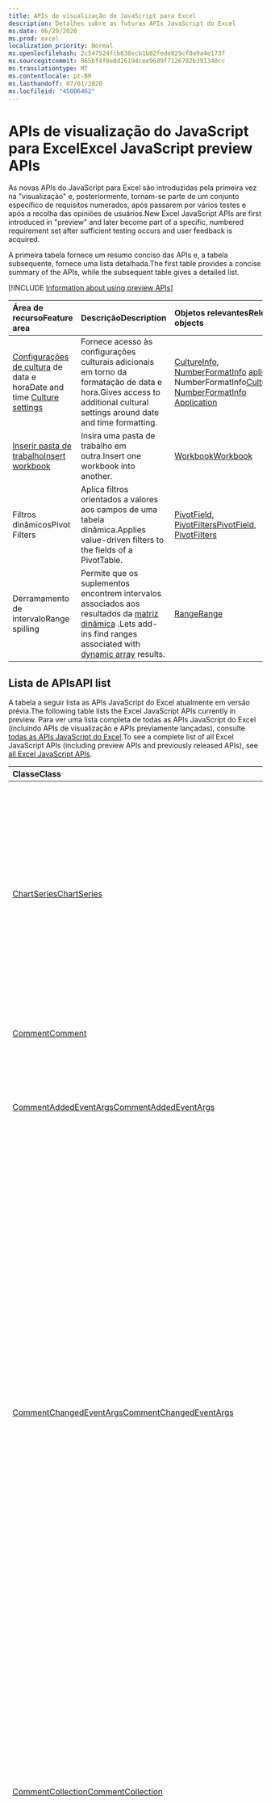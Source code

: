 ```yaml
---
title: APIs de visualização do JavaScript para Excel
description: Detalhes sobre as futuras APIs JavaScript do Excel
ms.date: 06/29/2020
ms.prod: excel
localization_priority: Normal
ms.openlocfilehash: 2c547524fcb630ecb1b02fede829cf0a9a4e173f
ms.sourcegitcommit: 065bf4f8e0d26194cee9689f7126702b391340cc
ms.translationtype: MT
ms.contentlocale: pt-BR
ms.lasthandoff: 07/01/2020
ms.locfileid: "45006462"
---
```

# <a name="excel-javascript-preview-apis"></a><span data-ttu-id="44343-103">APIs de visualização do JavaScript para Excel</span><span class="sxs-lookup"><span data-stu-id="44343-103">Excel JavaScript preview APIs</span></span>

<span data-ttu-id="44343-104">As novas APIs do JavaScript para Excel são introduzidas pela primeira vez na "visualização" e, posteriormente, tornam-se parte de um conjunto específico de requisitos numerados, após passarem por vários testes e após a recolha das opiniões de usuários.</span><span class="sxs-lookup"><span data-stu-id="44343-104">New Excel JavaScript APIs are first introduced in "preview" and later become part of a specific, numbered requirement set after sufficient testing occurs and user feedback is acquired.</span></span>

<span data-ttu-id="44343-105">A primeira tabela fornece um resumo conciso das APIs e, a tabela subsequente, fornece uma lista detalhada.</span><span class="sxs-lookup"><span data-stu-id="44343-105">The first table provides a concise summary of the APIs, while the subsequent table gives a detailed list.</span></span>

[!INCLUDE [Information about using preview APIs](../../includes/using-preview-apis-host.md)]

| <span data-ttu-id="44343-106">Área de recurso</span><span class="sxs-lookup"><span data-stu-id="44343-106">Feature area</span></span> | <span data-ttu-id="44343-107">Descrição</span><span class="sxs-lookup"><span data-stu-id="44343-107">Description</span></span> | <span data-ttu-id="44343-108">Objetos relevantes</span><span class="sxs-lookup"><span data-stu-id="44343-108">Relevant objects</span></span> |
|:--- |:--- |:--- |
| <span data-ttu-id="44343-109">[Configurações de cultura](../../excel/excel-add-ins-workbooks.md#access-application-culture-settings) de data e hora</span><span class="sxs-lookup"><span data-stu-id="44343-109">Date and time [Culture settings](../../excel/excel-add-ins-workbooks.md#access-application-culture-settings)</span></span> | <span data-ttu-id="44343-110">Fornece acesso às configurações culturais adicionais em torno da formatação de data e hora.</span><span class="sxs-lookup"><span data-stu-id="44343-110">Gives access to additional cultural settings around date and time formatting.</span></span> | <span data-ttu-id="44343-111">[CultureInfo](/javascript/api/excel/excel.cultureinfo), [NumberFormatInfo](/javascript/api/excel/excel.numberformatinfo) [aplicativo](/javascript/api/excel/excel.application) NumberFormatInfo</span><span class="sxs-lookup"><span data-stu-id="44343-111">[CultureInfo](/javascript/api/excel/excel.cultureinfo), [NumberFormatInfo](/javascript/api/excel/excel.numberformatinfo) [Application](/javascript/api/excel/excel.application)</span></span> |
| [<span data-ttu-id="44343-112">Inserir pasta de trabalho</span><span class="sxs-lookup"><span data-stu-id="44343-112">Insert workbook</span></span>](../../excel/excel-add-ins-workbooks.md#insert-a-copy-of-an-existing-workbook-into-the-current-one-preview) | <span data-ttu-id="44343-113">Insira uma pasta de trabalho em outra.</span><span class="sxs-lookup"><span data-stu-id="44343-113">Insert one workbook into another.</span></span>  | [<span data-ttu-id="44343-114">Workbook</span><span class="sxs-lookup"><span data-stu-id="44343-114">Workbook</span></span>](/javascript/api/excel/excel.worksheetcollection) |
| <span data-ttu-id="44343-115">Filtros dinâmicos</span><span class="sxs-lookup"><span data-stu-id="44343-115">Pivot Filters</span></span> | <span data-ttu-id="44343-116">Aplica filtros orientados a valores aos campos de uma tabela dinâmica.</span><span class="sxs-lookup"><span data-stu-id="44343-116">Applies value-driven filters to the fields of a PivotTable.</span></span> | <span data-ttu-id="44343-117">[PivotField](/javascript/api/excel/excel.pivotfield#applyfilter-filter-), [PivotFilters](/javascript/api/excel/excel.pivotFilters)</span><span class="sxs-lookup"><span data-stu-id="44343-117">[PivotField](/javascript/api/excel/excel.pivotfield#applyfilter-filter-), [PivotFilters](/javascript/api/excel/excel.pivotFilters)</span></span> |
|<span data-ttu-id="44343-118">Derramamento de intervalo</span><span class="sxs-lookup"><span data-stu-id="44343-118">Range spilling</span></span> | <span data-ttu-id="44343-119">Permite que os suplementos encontrem intervalos associados aos resultados da [matriz dinâmica](https://support.microsoft.com/office/205c6b06-03ba-4151-89a1-87a7eb36e531) .</span><span class="sxs-lookup"><span data-stu-id="44343-119">Lets add-ins find ranges associated with [dynamic array](https://support.microsoft.com/office/205c6b06-03ba-4151-89a1-87a7eb36e531) results.</span></span> | [<span data-ttu-id="44343-120">Range</span><span class="sxs-lookup"><span data-stu-id="44343-120">Range</span></span>](/javascript/api/excel/excel.range) |

## <a name="api-list"></a><span data-ttu-id="44343-121">Lista de APIs</span><span class="sxs-lookup"><span data-stu-id="44343-121">API list</span></span>

<span data-ttu-id="44343-122">A tabela a seguir lista as APIs JavaScript do Excel atualmente em versão prévia.</span><span class="sxs-lookup"><span data-stu-id="44343-122">The following table lists the Excel JavaScript APIs currently in preview.</span></span> <span data-ttu-id="44343-123">Para ver uma lista completa de todas as APIs JavaScript do Excel (incluindo APIs de visualização e APIs previamente lançadas), consulte [todas as APIs JavaScript do Excel](/javascript/api/excel?view=excel-js-preview).</span><span class="sxs-lookup"><span data-stu-id="44343-123">To see a complete list of all Excel JavaScript APIs (including preview APIs and previously released APIs), see [all Excel JavaScript APIs](/javascript/api/excel?view=excel-js-preview).</span></span>

| <span data-ttu-id="44343-124">Classe</span><span class="sxs-lookup"><span data-stu-id="44343-124">Class</span></span> | <span data-ttu-id="44343-125">Campos</span><span class="sxs-lookup"><span data-stu-id="44343-125">Fields</span></span> | <span data-ttu-id="44343-126">Descrição</span><span class="sxs-lookup"><span data-stu-id="44343-126">Description</span></span> |
|:---|:---|:---|
|[<span data-ttu-id="44343-127">ChartSeries</span><span class="sxs-lookup"><span data-stu-id="44343-127">ChartSeries</span></span>](/javascript/api/excel/excel.chartseries)|[<span data-ttu-id="44343-128">getDimensionValues (dimensão: Excel. ChartSeriesDimension)</span><span class="sxs-lookup"><span data-stu-id="44343-128">getDimensionValues(dimension: Excel.ChartSeriesDimension)</span></span>](/javascript/api/excel/excel.chartseries#getdimensionvalues-dimension-)|<span data-ttu-id="44343-129">Obtém os valores de uma única dimensão da série de gráficos.</span><span class="sxs-lookup"><span data-stu-id="44343-129">Gets the values from a single dimension of the chart series.</span></span> <span data-ttu-id="44343-130">Podem ser valores de categoria ou valores de dados, dependendo da dimensão especificada e de como os dados são mapeados para a série de gráficos.</span><span class="sxs-lookup"><span data-stu-id="44343-130">These could be either category values or data values, depending on the dimension specified and how the data is mapped for the chart series.</span></span>|
|[<span data-ttu-id="44343-131">Comment</span><span class="sxs-lookup"><span data-stu-id="44343-131">Comment</span></span>](/javascript/api/excel/excel.comment)|[<span data-ttu-id="44343-132">contentType</span><span class="sxs-lookup"><span data-stu-id="44343-132">contentType</span></span>](/javascript/api/excel/excel.comment#contenttype)|<span data-ttu-id="44343-133">Obtém o tipo de conteúdo do comentário.</span><span class="sxs-lookup"><span data-stu-id="44343-133">Gets the content type of the comment.</span></span>|
|[<span data-ttu-id="44343-134">CommentAddedEventArgs</span><span class="sxs-lookup"><span data-stu-id="44343-134">CommentAddedEventArgs</span></span>](/javascript/api/excel/excel.commentaddedeventargs)|[<span data-ttu-id="44343-135">commentDetails</span><span class="sxs-lookup"><span data-stu-id="44343-135">commentDetails</span></span>](/javascript/api/excel/excel.commentaddedeventargs#commentdetails)|<span data-ttu-id="44343-136">Obtém a `CommentDetail` matriz que contém a ID de comentário e IDs de suas respostas relacionadas.</span><span class="sxs-lookup"><span data-stu-id="44343-136">Gets the `CommentDetail` array that contains the comment ID and IDs of its related replies.</span></span>|
||[<span data-ttu-id="44343-137">source</span><span class="sxs-lookup"><span data-stu-id="44343-137">source</span></span>](/javascript/api/excel/excel.commentaddedeventargs#source)|<span data-ttu-id="44343-138">Especifica a origem do evento.</span><span class="sxs-lookup"><span data-stu-id="44343-138">Specifies the source of the event.</span></span> <span data-ttu-id="44343-139">Confira `Excel.EventSource` para obter detalhes.</span><span class="sxs-lookup"><span data-stu-id="44343-139">See `Excel.EventSource` for details.</span></span>|
||[<span data-ttu-id="44343-140">tipo</span><span class="sxs-lookup"><span data-stu-id="44343-140">type</span></span>](/javascript/api/excel/excel.commentaddedeventargs#type)|<span data-ttu-id="44343-141">Obtém o tipo do evento.</span><span class="sxs-lookup"><span data-stu-id="44343-141">Gets the type of the event.</span></span> <span data-ttu-id="44343-142">Confira `Excel.EventType` para obter detalhes.</span><span class="sxs-lookup"><span data-stu-id="44343-142">See `Excel.EventType` for details.</span></span>|
||[<span data-ttu-id="44343-143">worksheetId</span><span class="sxs-lookup"><span data-stu-id="44343-143">worksheetId</span></span>](/javascript/api/excel/excel.commentaddedeventargs#worksheetid)|<span data-ttu-id="44343-144">Obtém a ID da planilha na qual o evento ocorreu.</span><span class="sxs-lookup"><span data-stu-id="44343-144">Gets the ID of the worksheet in which the event happened.</span></span>|
|[<span data-ttu-id="44343-145">CommentChangedEventArgs</span><span class="sxs-lookup"><span data-stu-id="44343-145">CommentChangedEventArgs</span></span>](/javascript/api/excel/excel.commentchangedeventargs)|[<span data-ttu-id="44343-146">changeType</span><span class="sxs-lookup"><span data-stu-id="44343-146">changeType</span></span>](/javascript/api/excel/excel.commentchangedeventargs#changetype)|<span data-ttu-id="44343-147">Obtém o tipo de alteração que representa como o evento alterado é disparado.</span><span class="sxs-lookup"><span data-stu-id="44343-147">Gets the change type that represents how the changed event is triggered.</span></span>|
||[<span data-ttu-id="44343-148">commentDetails</span><span class="sxs-lookup"><span data-stu-id="44343-148">commentDetails</span></span>](/javascript/api/excel/excel.commentchangedeventargs#commentdetails)|<span data-ttu-id="44343-149">Obtém a `CommentDetail` matriz que contém a ID de comentário e IDs de suas respostas relacionadas.</span><span class="sxs-lookup"><span data-stu-id="44343-149">Gets the `CommentDetail` array which contains the comment ID and IDs of its related replies.</span></span>|
||[<span data-ttu-id="44343-150">source</span><span class="sxs-lookup"><span data-stu-id="44343-150">source</span></span>](/javascript/api/excel/excel.commentchangedeventargs#source)|<span data-ttu-id="44343-151">Especifica a origem do evento.</span><span class="sxs-lookup"><span data-stu-id="44343-151">Specifies the source of the event.</span></span> <span data-ttu-id="44343-152">Confira `Excel.EventSource` para obter detalhes.</span><span class="sxs-lookup"><span data-stu-id="44343-152">See `Excel.EventSource` for details.</span></span>|
||[<span data-ttu-id="44343-153">tipo</span><span class="sxs-lookup"><span data-stu-id="44343-153">type</span></span>](/javascript/api/excel/excel.commentchangedeventargs#type)|<span data-ttu-id="44343-154">Obtém o tipo do evento.</span><span class="sxs-lookup"><span data-stu-id="44343-154">Gets the type of the event.</span></span> <span data-ttu-id="44343-155">Confira `Excel.EventType` para obter detalhes.</span><span class="sxs-lookup"><span data-stu-id="44343-155">See `Excel.EventType` for details.</span></span>|
||[<span data-ttu-id="44343-156">worksheetId</span><span class="sxs-lookup"><span data-stu-id="44343-156">worksheetId</span></span>](/javascript/api/excel/excel.commentchangedeventargs#worksheetid)|<span data-ttu-id="44343-157">Obtém a ID da planilha na qual o evento ocorreu.</span><span class="sxs-lookup"><span data-stu-id="44343-157">Gets the ID of the worksheet in which the event happened.</span></span>|
|[<span data-ttu-id="44343-158">CommentCollection</span><span class="sxs-lookup"><span data-stu-id="44343-158">CommentCollection</span></span>](/javascript/api/excel/excel.commentcollection)|[<span data-ttu-id="44343-159">onAdded</span><span class="sxs-lookup"><span data-stu-id="44343-159">onAdded</span></span>](/javascript/api/excel/excel.commentcollection#onadded)|<span data-ttu-id="44343-160">Ocorre quando os comentários são adicionados.</span><span class="sxs-lookup"><span data-stu-id="44343-160">Occurs when the comments are added.</span></span>|
||[<span data-ttu-id="44343-161">onChanged</span><span class="sxs-lookup"><span data-stu-id="44343-161">onChanged</span></span>](/javascript/api/excel/excel.commentcollection#onchanged)|<span data-ttu-id="44343-162">Ocorre quando comentários ou respostas em uma coleção de comentários são alterados, incluindo quando respostas são excluídas.</span><span class="sxs-lookup"><span data-stu-id="44343-162">Occurs when comments or replies in a comment collection are changed, including when replies are deleted.</span></span>|
||[<span data-ttu-id="44343-163">onDeleted</span><span class="sxs-lookup"><span data-stu-id="44343-163">onDeleted</span></span>](/javascript/api/excel/excel.commentcollection#ondeleted)|<span data-ttu-id="44343-164">Ocorre quando os comentários são excluídos na coleção comment.</span><span class="sxs-lookup"><span data-stu-id="44343-164">Occurs when comments are deleted in the comment collection.</span></span>|
|[<span data-ttu-id="44343-165">CommentDeletedEventArgs</span><span class="sxs-lookup"><span data-stu-id="44343-165">CommentDeletedEventArgs</span></span>](/javascript/api/excel/excel.commentdeletedeventargs)|[<span data-ttu-id="44343-166">commentDetails</span><span class="sxs-lookup"><span data-stu-id="44343-166">commentDetails</span></span>](/javascript/api/excel/excel.commentdeletedeventargs#commentdetails)|<span data-ttu-id="44343-167">Obtém a `CommentDetail` matriz que contém a ID de comentário e IDs de suas respostas relacionadas.</span><span class="sxs-lookup"><span data-stu-id="44343-167">Gets the `CommentDetail` array that contains the comment ID and IDs of its related replies.</span></span>|
||[<span data-ttu-id="44343-168">source</span><span class="sxs-lookup"><span data-stu-id="44343-168">source</span></span>](/javascript/api/excel/excel.commentdeletedeventargs#source)|<span data-ttu-id="44343-169">Especifica a origem do evento.</span><span class="sxs-lookup"><span data-stu-id="44343-169">Specifies the source of the event.</span></span> <span data-ttu-id="44343-170">Confira `Excel.EventSource` para obter detalhes.</span><span class="sxs-lookup"><span data-stu-id="44343-170">See `Excel.EventSource` for details.</span></span>|
||[<span data-ttu-id="44343-171">tipo</span><span class="sxs-lookup"><span data-stu-id="44343-171">type</span></span>](/javascript/api/excel/excel.commentdeletedeventargs#type)|<span data-ttu-id="44343-172">Obtém o tipo do evento.</span><span class="sxs-lookup"><span data-stu-id="44343-172">Gets the type of the event.</span></span> <span data-ttu-id="44343-173">Confira `Excel.EventType` para obter detalhes.</span><span class="sxs-lookup"><span data-stu-id="44343-173">See `Excel.EventType` for details.</span></span>|
||[<span data-ttu-id="44343-174">worksheetId</span><span class="sxs-lookup"><span data-stu-id="44343-174">worksheetId</span></span>](/javascript/api/excel/excel.commentdeletedeventargs#worksheetid)|<span data-ttu-id="44343-175">Obtém a ID da planilha na qual o evento ocorreu.</span><span class="sxs-lookup"><span data-stu-id="44343-175">Gets the ID of the worksheet in which the event happened.</span></span>|
|[<span data-ttu-id="44343-176">CommentDetail</span><span class="sxs-lookup"><span data-stu-id="44343-176">CommentDetail</span></span>](/javascript/api/excel/excel.commentdetail)|[<span data-ttu-id="44343-177">commentId</span><span class="sxs-lookup"><span data-stu-id="44343-177">commentId</span></span>](/javascript/api/excel/excel.commentdetail#commentid)|<span data-ttu-id="44343-178">Representa a ID do comentário.</span><span class="sxs-lookup"><span data-stu-id="44343-178">Represents the ID of comment.</span></span>|
||[<span data-ttu-id="44343-179">replyIds</span><span class="sxs-lookup"><span data-stu-id="44343-179">replyIds</span></span>](/javascript/api/excel/excel.commentdetail#replyids)|<span data-ttu-id="44343-180">Representa as IDs das respostas relacionadas que pertencem ao comentário.</span><span class="sxs-lookup"><span data-stu-id="44343-180">Represents the IDs of the related replies belong to comment.</span></span>|
|[<span data-ttu-id="44343-181">CommentReply</span><span class="sxs-lookup"><span data-stu-id="44343-181">CommentReply</span></span>](/javascript/api/excel/excel.commentreply)|[<span data-ttu-id="44343-182">contentType</span><span class="sxs-lookup"><span data-stu-id="44343-182">contentType</span></span>](/javascript/api/excel/excel.commentreply#contenttype)|<span data-ttu-id="44343-183">O tipo de conteúdo da resposta.</span><span class="sxs-lookup"><span data-stu-id="44343-183">The content type of the reply.</span></span>|
|[<span data-ttu-id="44343-184">CultureInfo</span><span class="sxs-lookup"><span data-stu-id="44343-184">CultureInfo</span></span>](/javascript/api/excel/excel.cultureinfo)|[<span data-ttu-id="44343-185">datetimeFormat</span><span class="sxs-lookup"><span data-stu-id="44343-185">datetimeFormat</span></span>](/javascript/api/excel/excel.cultureinfo#datetimeformat)|<span data-ttu-id="44343-186">Define o formato culturalmente apropriado para exibir data e hora.</span><span class="sxs-lookup"><span data-stu-id="44343-186">Defines the culturally appropriate format of displaying date and time.</span></span> <span data-ttu-id="44343-187">Isso é baseado nas configurações atuais de cultura do sistema.</span><span class="sxs-lookup"><span data-stu-id="44343-187">This is based on current system culture settings.</span></span>|
|[<span data-ttu-id="44343-188">DatetimeFormatInfo</span><span class="sxs-lookup"><span data-stu-id="44343-188">DatetimeFormatInfo</span></span>](/javascript/api/excel/excel.datetimeformatinfo)|[<span data-ttu-id="44343-189">dateSeparator</span><span class="sxs-lookup"><span data-stu-id="44343-189">dateSeparator</span></span>](/javascript/api/excel/excel.datetimeformatinfo#dateseparator)|<span data-ttu-id="44343-190">Obtém a cadeia de caracteres usada como o separador de data.</span><span class="sxs-lookup"><span data-stu-id="44343-190">Gets the string used as the date separator.</span></span> <span data-ttu-id="44343-191">Isso é baseado nas configurações atuais do sistema.</span><span class="sxs-lookup"><span data-stu-id="44343-191">This is based on current system settings.</span></span>|
||[<span data-ttu-id="44343-192">longDatePattern</span><span class="sxs-lookup"><span data-stu-id="44343-192">longDatePattern</span></span>](/javascript/api/excel/excel.datetimeformatinfo#longdatepattern)|<span data-ttu-id="44343-193">Obtém a cadeia de caracteres de formato para um valor de data longa.</span><span class="sxs-lookup"><span data-stu-id="44343-193">Gets the format string for a long date value.</span></span> <span data-ttu-id="44343-194">Isso é baseado nas configurações atuais do sistema.</span><span class="sxs-lookup"><span data-stu-id="44343-194">This is based on current system settings.</span></span>|
||[<span data-ttu-id="44343-195">longTimePattern</span><span class="sxs-lookup"><span data-stu-id="44343-195">longTimePattern</span></span>](/javascript/api/excel/excel.datetimeformatinfo#longtimepattern)|<span data-ttu-id="44343-196">Obtém a cadeia de caracteres de formato para um valor de tempo longo.</span><span class="sxs-lookup"><span data-stu-id="44343-196">Gets the format string for a long time value.</span></span> <span data-ttu-id="44343-197">Isso é baseado nas configurações atuais do sistema.</span><span class="sxs-lookup"><span data-stu-id="44343-197">This is based on current system settings.</span></span>|
||[<span data-ttu-id="44343-198">shortDatePattern</span><span class="sxs-lookup"><span data-stu-id="44343-198">shortDatePattern</span></span>](/javascript/api/excel/excel.datetimeformatinfo#shortdatepattern)|<span data-ttu-id="44343-199">Obtém a cadeia de caracteres de formato para um valor de data abreviada.</span><span class="sxs-lookup"><span data-stu-id="44343-199">Gets the format string for a short date value.</span></span> <span data-ttu-id="44343-200">Isso é baseado nas configurações atuais do sistema.</span><span class="sxs-lookup"><span data-stu-id="44343-200">This is based on current system settings.</span></span>|
||[<span data-ttu-id="44343-201">timeSeparator</span><span class="sxs-lookup"><span data-stu-id="44343-201">timeSeparator</span></span>](/javascript/api/excel/excel.datetimeformatinfo#timeseparator)|<span data-ttu-id="44343-202">Obtém a cadeia de caracteres usada como o separador de tempo.</span><span class="sxs-lookup"><span data-stu-id="44343-202">Gets the string used as the time separator.</span></span> <span data-ttu-id="44343-203">Isso é baseado nas configurações atuais do sistema.</span><span class="sxs-lookup"><span data-stu-id="44343-203">This is based on current system settings.</span></span>|
|[<span data-ttu-id="44343-204">NamedSheetView</span><span class="sxs-lookup"><span data-stu-id="44343-204">NamedSheetView</span></span>](/javascript/api/excel/excel.namedsheetview)|[<span data-ttu-id="44343-205">activate()</span><span class="sxs-lookup"><span data-stu-id="44343-205">activate()</span></span>](/javascript/api/excel/excel.namedsheetview#activate--)|<span data-ttu-id="44343-206">Ativa este modo de exibição de planilha.</span><span class="sxs-lookup"><span data-stu-id="44343-206">Activates this sheet view.</span></span> <span data-ttu-id="44343-207">Isso equivale a usar "mudar para" na interface do usuário do Excel.</span><span class="sxs-lookup"><span data-stu-id="44343-207">This is equivalent to using "Switch To" in the Excel UI.</span></span>|
||[<span data-ttu-id="44343-208">delete()</span><span class="sxs-lookup"><span data-stu-id="44343-208">delete()</span></span>](/javascript/api/excel/excel.namedsheetview#delete--)|<span data-ttu-id="44343-209">Remove o modo de exibição de planilha da planilha.</span><span class="sxs-lookup"><span data-stu-id="44343-209">Removes the sheet view from the worksheet.</span></span>|
||[<span data-ttu-id="44343-210">Duplicate (Name?: String)</span><span class="sxs-lookup"><span data-stu-id="44343-210">duplicate(name?: string)</span></span>](/javascript/api/excel/excel.namedsheetview#duplicate-name-)|<span data-ttu-id="44343-211">Cria uma cópia deste modo de exibição de planilha.</span><span class="sxs-lookup"><span data-stu-id="44343-211">Creates a copy of this sheet view.</span></span>|
||[<span data-ttu-id="44343-212">name</span><span class="sxs-lookup"><span data-stu-id="44343-212">name</span></span>](/javascript/api/excel/excel.namedsheetview#name)|<span data-ttu-id="44343-213">Obtém ou define o nome do modo de exibição de planilha.</span><span class="sxs-lookup"><span data-stu-id="44343-213">Gets or sets the name of the sheet view.</span></span>|
|[<span data-ttu-id="44343-214">NamedSheetViewCollection</span><span class="sxs-lookup"><span data-stu-id="44343-214">NamedSheetViewCollection</span></span>](/javascript/api/excel/excel.namedsheetviewcollection)|[<span data-ttu-id="44343-215">add(name: string)</span><span class="sxs-lookup"><span data-stu-id="44343-215">add(name: string)</span></span>](/javascript/api/excel/excel.namedsheetviewcollection#add-name-)|<span data-ttu-id="44343-216">Cria um novo modo de exibição de planilha com o nome fornecido.</span><span class="sxs-lookup"><span data-stu-id="44343-216">Creates a new sheet view with the given name.</span></span>|
||[<span data-ttu-id="44343-217">enterTemporary()</span><span class="sxs-lookup"><span data-stu-id="44343-217">enterTemporary()</span></span>](/javascript/api/excel/excel.namedsheetviewcollection#entertemporary--)|<span data-ttu-id="44343-218">Cria e ativa um novo modo de exibição de planilha temporária.</span><span class="sxs-lookup"><span data-stu-id="44343-218">Creates and activates a new temporary sheet view.</span></span>|
||[<span data-ttu-id="44343-219">Exit ()</span><span class="sxs-lookup"><span data-stu-id="44343-219">exit()</span></span>](/javascript/api/excel/excel.namedsheetviewcollection#exit--)|<span data-ttu-id="44343-220">Sai do modo de exibição de planilha ativo no momento.</span><span class="sxs-lookup"><span data-stu-id="44343-220">Exits the currently active sheet view.</span></span>|
||[<span data-ttu-id="44343-221">getactive ()</span><span class="sxs-lookup"><span data-stu-id="44343-221">getActive()</span></span>](/javascript/api/excel/excel.namedsheetviewcollection#getactive--)|<span data-ttu-id="44343-222">Obtém o modo de exibição de planilha atualmente ativo da planilha.</span><span class="sxs-lookup"><span data-stu-id="44343-222">Gets the worksheet's currently active sheet view.</span></span>|
||[<span data-ttu-id="44343-223">getCount()</span><span class="sxs-lookup"><span data-stu-id="44343-223">getCount()</span></span>](/javascript/api/excel/excel.namedsheetviewcollection#getcount--)|<span data-ttu-id="44343-224">Obtém o número de modos de exibição de planilha nesta planilha.</span><span class="sxs-lookup"><span data-stu-id="44343-224">Gets the number of sheet views in this worksheet.</span></span>|
||[<span data-ttu-id="44343-225">getItem(key: string)</span><span class="sxs-lookup"><span data-stu-id="44343-225">getItem(key: string)</span></span>](/javascript/api/excel/excel.namedsheetviewcollection#getitem-key-)|<span data-ttu-id="44343-226">Obtém um modo de exibição de planilha usando seu nome.</span><span class="sxs-lookup"><span data-stu-id="44343-226">Gets a sheet view using its name.</span></span>|
||[<span data-ttu-id="44343-227">getItemAt(index: number)</span><span class="sxs-lookup"><span data-stu-id="44343-227">getItemAt(index: number)</span></span>](/javascript/api/excel/excel.namedsheetviewcollection#getitemat-index-)|<span data-ttu-id="44343-228">Obtém um modo de exibição de planilha por seu índice na coleção.</span><span class="sxs-lookup"><span data-stu-id="44343-228">Gets a sheet view by its index in the collection.</span></span>|
||[<span data-ttu-id="44343-229">items</span><span class="sxs-lookup"><span data-stu-id="44343-229">items</span></span>](/javascript/api/excel/excel.namedsheetviewcollection#items)|<span data-ttu-id="44343-230">Obtém os itens filhos carregados nesta coleção.</span><span class="sxs-lookup"><span data-stu-id="44343-230">Gets the loaded child items in this collection.</span></span>|
|[<span data-ttu-id="44343-231">PivotDateFilter</span><span class="sxs-lookup"><span data-stu-id="44343-231">PivotDateFilter</span></span>](/javascript/api/excel/excel.pivotdatefilter)|[<span data-ttu-id="44343-232">comparador</span><span class="sxs-lookup"><span data-stu-id="44343-232">comparator</span></span>](/javascript/api/excel/excel.pivotdatefilter#comparator)|<span data-ttu-id="44343-233">O comparador é o valor estático ao qual outros valores são comparados.</span><span class="sxs-lookup"><span data-stu-id="44343-233">The comparator is the static value to which other values are compared.</span></span> <span data-ttu-id="44343-234">O tipo de comparação é definido pela condição.</span><span class="sxs-lookup"><span data-stu-id="44343-234">The type of comparison is defined by the condition.</span></span>|
||[<span data-ttu-id="44343-235">condição</span><span class="sxs-lookup"><span data-stu-id="44343-235">condition</span></span>](/javascript/api/excel/excel.pivotdatefilter#condition)|<span data-ttu-id="44343-236">Especifica a condição para o filtro, que define os critérios de filtragem necessários.</span><span class="sxs-lookup"><span data-stu-id="44343-236">Specifies the condition for the filter, which defines the necessary filtering criteria.</span></span>|
||[<span data-ttu-id="44343-237">Exclude</span><span class="sxs-lookup"><span data-stu-id="44343-237">exclusive</span></span>](/javascript/api/excel/excel.pivotdatefilter#exclusive)|<span data-ttu-id="44343-238">Se true, Filter *excluirá* itens que atendem aos critérios.</span><span class="sxs-lookup"><span data-stu-id="44343-238">If true, filter *excludes* items that meet criteria.</span></span> <span data-ttu-id="44343-239">O padrão é false (filtrar para incluir itens que atendam aos critérios).</span><span class="sxs-lookup"><span data-stu-id="44343-239">The default is false (filter to include items that meet criteria).</span></span>|
||[<span data-ttu-id="44343-240">lowerBound</span><span class="sxs-lookup"><span data-stu-id="44343-240">lowerBound</span></span>](/javascript/api/excel/excel.pivotdatefilter#lowerbound)|<span data-ttu-id="44343-241">O limite inferior do intervalo para a condição de `Between` filtro.</span><span class="sxs-lookup"><span data-stu-id="44343-241">The lower-bound of the range for the `Between` filter condition.</span></span>|
||[<span data-ttu-id="44343-242">upperBound</span><span class="sxs-lookup"><span data-stu-id="44343-242">upperBound</span></span>](/javascript/api/excel/excel.pivotdatefilter#upperbound)|<span data-ttu-id="44343-243">O limite superior do intervalo para a condição de `Between` filtro.</span><span class="sxs-lookup"><span data-stu-id="44343-243">The upper-bound of the range for the `Between` filter condition.</span></span>|
||[<span data-ttu-id="44343-244">wholeDays</span><span class="sxs-lookup"><span data-stu-id="44343-244">wholeDays</span></span>](/javascript/api/excel/excel.pivotdatefilter#wholedays)|<span data-ttu-id="44343-245">Para `Equals` `Before` as condições de filtro,, e, `After` `Between` indica se as comparações devem ser feitas como dias inteiros.</span><span class="sxs-lookup"><span data-stu-id="44343-245">For `Equals`, `Before`, `After`, and `Between` filter conditions, indicates if comparisons should be made as whole days.</span></span>|
|[<span data-ttu-id="44343-246">PivotField</span><span class="sxs-lookup"><span data-stu-id="44343-246">PivotField</span></span>](/javascript/api/excel/excel.pivotfield)|[<span data-ttu-id="44343-247">applyFilter (filtro: Excel. PivotFilters)</span><span class="sxs-lookup"><span data-stu-id="44343-247">applyFilter(filter: Excel.PivotFilters)</span></span>](/javascript/api/excel/excel.pivotfield#applyfilter-filter-)|<span data-ttu-id="44343-248">Define um ou mais PivotFilters atuais do campo e os aplica ao campo.</span><span class="sxs-lookup"><span data-stu-id="44343-248">Sets one or more of the field's current PivotFilters and applies them to the field.</span></span>|
||[<span data-ttu-id="44343-249">clearAllFilters ()</span><span class="sxs-lookup"><span data-stu-id="44343-249">clearAllFilters()</span></span>](/javascript/api/excel/excel.pivotfield#clearallfilters--)|<span data-ttu-id="44343-250">Limpa todos os critérios de todos os filtros de campo.</span><span class="sxs-lookup"><span data-stu-id="44343-250">Clears all criteria from all of the field's filters.</span></span> <span data-ttu-id="44343-251">Isso removerá qualquer filtragem ativa no campo.</span><span class="sxs-lookup"><span data-stu-id="44343-251">This removes any active filtering on the field.</span></span>|
||[<span data-ttu-id="44343-252">clearFilter (FilterType: Excel. PivotFilterType)</span><span class="sxs-lookup"><span data-stu-id="44343-252">clearFilter(filterType: Excel.PivotFilterType)</span></span>](/javascript/api/excel/excel.pivotfield#clearfilter-filtertype-)|<span data-ttu-id="44343-253">Limpa todos os critérios existentes do filtro do campo de determinado tipo (se houver algum aplicado no momento).</span><span class="sxs-lookup"><span data-stu-id="44343-253">Clears all existing criteria from the field's filter of the given type (if one is currently applied).</span></span>|
||[<span data-ttu-id="44343-254">GetFilters ()</span><span class="sxs-lookup"><span data-stu-id="44343-254">getFilters()</span></span>](/javascript/api/excel/excel.pivotfield#getfilters--)|<span data-ttu-id="44343-255">Obtém todos os filtros aplicados no campo no momento.</span><span class="sxs-lookup"><span data-stu-id="44343-255">Gets all filters currently applied on the field.</span></span>|
||[<span data-ttu-id="44343-256">IsFiltered (FilterType?: Excel. PivotFilterType)</span><span class="sxs-lookup"><span data-stu-id="44343-256">isFiltered(filterType?: Excel.PivotFilterType)</span></span>](/javascript/api/excel/excel.pivotfield#isfiltered-filtertype-)|<span data-ttu-id="44343-257">Verifica se há filtros aplicados no campo.</span><span class="sxs-lookup"><span data-stu-id="44343-257">Checks if there are any applied filters on the field.</span></span>|
|[<span data-ttu-id="44343-258">PivotFilters</span><span class="sxs-lookup"><span data-stu-id="44343-258">PivotFilters</span></span>](/javascript/api/excel/excel.pivotfilters)|[<span data-ttu-id="44343-259">dateFilter</span><span class="sxs-lookup"><span data-stu-id="44343-259">dateFilter</span></span>](/javascript/api/excel/excel.pivotfilters#datefilter)|<span data-ttu-id="44343-260">O filtro de data atualmente aplicado ao PivotField.</span><span class="sxs-lookup"><span data-stu-id="44343-260">The PivotField's currently applied date filter.</span></span> <span data-ttu-id="44343-261">Nulo se nenhum for aplicado.</span><span class="sxs-lookup"><span data-stu-id="44343-261">Null if none is applied.</span></span>|
||[<span data-ttu-id="44343-262">labelFilter</span><span class="sxs-lookup"><span data-stu-id="44343-262">labelFilter</span></span>](/javascript/api/excel/excel.pivotfilters#labelfilter)|<span data-ttu-id="44343-263">O filtro de rótulo do PivotField atualmente aplicado.</span><span class="sxs-lookup"><span data-stu-id="44343-263">The PivotField's currently applied label filter.</span></span> <span data-ttu-id="44343-264">Nulo se nenhum for aplicado.</span><span class="sxs-lookup"><span data-stu-id="44343-264">Null if none is applied.</span></span>|
||[<span data-ttu-id="44343-265">manualFilter</span><span class="sxs-lookup"><span data-stu-id="44343-265">manualFilter</span></span>](/javascript/api/excel/excel.pivotfilters#manualfilter)|<span data-ttu-id="44343-266">O filtro manual aplicado no momento do PivotField.</span><span class="sxs-lookup"><span data-stu-id="44343-266">The PivotField's currently applied manual filter.</span></span> <span data-ttu-id="44343-267">Nulo se nenhum for aplicado.</span><span class="sxs-lookup"><span data-stu-id="44343-267">Null if none is applied.</span></span>|
||[<span data-ttu-id="44343-268">valueFilter</span><span class="sxs-lookup"><span data-stu-id="44343-268">valueFilter</span></span>](/javascript/api/excel/excel.pivotfilters#valuefilter)|<span data-ttu-id="44343-269">O filtro de valor atualmente aplicado ao PivotField.</span><span class="sxs-lookup"><span data-stu-id="44343-269">The PivotField's currently applied value filter.</span></span> <span data-ttu-id="44343-270">Nulo se nenhum for aplicado.</span><span class="sxs-lookup"><span data-stu-id="44343-270">Null if none is applied.</span></span>|
|[<span data-ttu-id="44343-271">PivotLabelFilter</span><span class="sxs-lookup"><span data-stu-id="44343-271">PivotLabelFilter</span></span>](/javascript/api/excel/excel.pivotlabelfilter)|[<span data-ttu-id="44343-272">comparador</span><span class="sxs-lookup"><span data-stu-id="44343-272">comparator</span></span>](/javascript/api/excel/excel.pivotlabelfilter#comparator)|<span data-ttu-id="44343-273">O comparador é o valor estático ao qual outros valores são comparados.</span><span class="sxs-lookup"><span data-stu-id="44343-273">The comparator is the static value to which other values are compared.</span></span> <span data-ttu-id="44343-274">O tipo de comparação é definido pela condição.</span><span class="sxs-lookup"><span data-stu-id="44343-274">The type of comparison is defined by the condition.</span></span>|
||[<span data-ttu-id="44343-275">condição</span><span class="sxs-lookup"><span data-stu-id="44343-275">condition</span></span>](/javascript/api/excel/excel.pivotlabelfilter#condition)|<span data-ttu-id="44343-276">Especifica a condição para o filtro, que define os critérios de filtragem necessários.</span><span class="sxs-lookup"><span data-stu-id="44343-276">Specifies the condition for the filter, which defines the necessary filtering criteria.</span></span>|
||[<span data-ttu-id="44343-277">Exclude</span><span class="sxs-lookup"><span data-stu-id="44343-277">exclusive</span></span>](/javascript/api/excel/excel.pivotlabelfilter#exclusive)|<span data-ttu-id="44343-278">Se true, Filter *excluirá* itens que atendem aos critérios.</span><span class="sxs-lookup"><span data-stu-id="44343-278">If true, filter *excludes* items that meet criteria.</span></span> <span data-ttu-id="44343-279">O padrão é false (filtrar para incluir itens que atendam aos critérios).</span><span class="sxs-lookup"><span data-stu-id="44343-279">The default is false (filter to include items that meet criteria).</span></span>|
||[<span data-ttu-id="44343-280">lowerBound</span><span class="sxs-lookup"><span data-stu-id="44343-280">lowerBound</span></span>](/javascript/api/excel/excel.pivotlabelfilter#lowerbound)|<span data-ttu-id="44343-281">O limite inferior do intervalo para a condição de filtro between.</span><span class="sxs-lookup"><span data-stu-id="44343-281">The lower-bound of the range for the Between filter condition.</span></span>|
||[<span data-ttu-id="44343-282">Subcadeia</span><span class="sxs-lookup"><span data-stu-id="44343-282">substring</span></span>](/javascript/api/excel/excel.pivotlabelfilter#substring)|<span data-ttu-id="44343-283">A subcadeia de caracteres usada para as `BeginsWith` `EndsWith` condições de filtro, e `Contains` .</span><span class="sxs-lookup"><span data-stu-id="44343-283">The substring used for `BeginsWith`, `EndsWith`, and `Contains` filter conditions.</span></span>|
||[<span data-ttu-id="44343-284">upperBound</span><span class="sxs-lookup"><span data-stu-id="44343-284">upperBound</span></span>](/javascript/api/excel/excel.pivotlabelfilter#upperbound)|<span data-ttu-id="44343-285">O limite superior do intervalo para a condição de filtro entre.</span><span class="sxs-lookup"><span data-stu-id="44343-285">The upper-bound of the range for the Between filter condition.</span></span>|
|[<span data-ttu-id="44343-286">PivotLayout</span><span class="sxs-lookup"><span data-stu-id="44343-286">PivotLayout</span></span>](/javascript/api/excel/excel.pivotlayout)|[<span data-ttu-id="44343-287">getCell(dataHierarchy: DataPivotHierarchy \| string, rowItems: Array<PivotItem \| string>, columnItems: Array<PivotItem \| string>)</span><span class="sxs-lookup"><span data-stu-id="44343-287">getCell(dataHierarchy: DataPivotHierarchy \| string, rowItems: Array<PivotItem \| string>, columnItems: Array<PivotItem \| string>)</span></span>](/javascript/api/excel/excel.pivotlayout#getcell-datahierarchy--rowitems--columnitems-)|<span data-ttu-id="44343-288">Obtém uma célula exclusiva na tabela dinâmica com base em uma hierarquia de dados, bem como os itens de linha e coluna de suas respectivas hierarquias.</span><span class="sxs-lookup"><span data-stu-id="44343-288">Gets a unique cell in the PivotTable based on a data hierarchy and the row and column items of their respective hierarchies.</span></span> <span data-ttu-id="44343-289">A célula retornada é a interseção da linha e coluna fornecidas que contém os dados da hierarquia especificada.</span><span class="sxs-lookup"><span data-stu-id="44343-289">The returned cell is the intersection of the given row and column that contains the data from the given hierarchy.</span></span> <span data-ttu-id="44343-290">Esse método é o inverso de chamar getPivotItems e getDataHierarchy em uma célula específica.</span><span class="sxs-lookup"><span data-stu-id="44343-290">This method is the inverse of calling getPivotItems and getDataHierarchy on a particular cell.</span></span>|
||[<span data-ttu-id="44343-291">tabela dinâmica</span><span class="sxs-lookup"><span data-stu-id="44343-291">pivotStyle</span></span>](/javascript/api/excel/excel.pivotlayout#pivotstyle)|<span data-ttu-id="44343-292">O estilo aplicado à tabela dinâmica.</span><span class="sxs-lookup"><span data-stu-id="44343-292">The style applied to the PivotTable.</span></span>|
||[<span data-ttu-id="44343-293">setStyle (Style: String \| pivotstyle \| BuiltInPivotTableStyle)</span><span class="sxs-lookup"><span data-stu-id="44343-293">setStyle(style: string \| PivotTableStyle \| BuiltInPivotTableStyle)</span></span>](/javascript/api/excel/excel.pivotlayout#setstyle-style-)|<span data-ttu-id="44343-294">Define o estilo aplicado à tabela dinâmica.</span><span class="sxs-lookup"><span data-stu-id="44343-294">Sets the style applied to the PivotTable.</span></span>|
|[<span data-ttu-id="44343-295">PivotManualFilter</span><span class="sxs-lookup"><span data-stu-id="44343-295">PivotManualFilter</span></span>](/javascript/api/excel/excel.pivotmanualfilter)|[<span data-ttu-id="44343-296">selectedItems</span><span class="sxs-lookup"><span data-stu-id="44343-296">selectedItems</span></span>](/javascript/api/excel/excel.pivotmanualfilter#selecteditems)|<span data-ttu-id="44343-297">Uma lista de itens selecionados a serem filtrados manualmente.</span><span class="sxs-lookup"><span data-stu-id="44343-297">A list of selected items to manually filter.</span></span> <span data-ttu-id="44343-298">Eles devem ser itens válidos e existentes do campo escolhido.</span><span class="sxs-lookup"><span data-stu-id="44343-298">These must be existing and valid items from the chosen field.</span></span>|
|[<span data-ttu-id="44343-299">PivotTable</span><span class="sxs-lookup"><span data-stu-id="44343-299">PivotTable</span></span>](/javascript/api/excel/excel.pivottable)|[<span data-ttu-id="44343-300">allowMultipleFiltersPerField</span><span class="sxs-lookup"><span data-stu-id="44343-300">allowMultipleFiltersPerField</span></span>](/javascript/api/excel/excel.pivottable#allowmultiplefiltersperfield)|<span data-ttu-id="44343-301">Especifica se a tabela dinâmica permite o aplicativo de vários PivotFilters em um determinado campo PivotField na tabela.</span><span class="sxs-lookup"><span data-stu-id="44343-301">Specifies if the PivotTable allows the application of multiple PivotFilters on a given PivotField in the table.</span></span>|
|[<span data-ttu-id="44343-302">PivotValueFilter</span><span class="sxs-lookup"><span data-stu-id="44343-302">PivotValueFilter</span></span>](/javascript/api/excel/excel.pivotvaluefilter)|[<span data-ttu-id="44343-303">comparador</span><span class="sxs-lookup"><span data-stu-id="44343-303">comparator</span></span>](/javascript/api/excel/excel.pivotvaluefilter#comparator)|<span data-ttu-id="44343-304">O comparador é o valor estático ao qual outros valores são comparados.</span><span class="sxs-lookup"><span data-stu-id="44343-304">The comparator is the static value to which other values are compared.</span></span> <span data-ttu-id="44343-305">O tipo de comparação é definido pela condição.</span><span class="sxs-lookup"><span data-stu-id="44343-305">The type of comparison is defined by the condition.</span></span>|
||[<span data-ttu-id="44343-306">condição</span><span class="sxs-lookup"><span data-stu-id="44343-306">condition</span></span>](/javascript/api/excel/excel.pivotvaluefilter#condition)|<span data-ttu-id="44343-307">Especifica a condição para o filtro, que define os critérios de filtragem necessários.</span><span class="sxs-lookup"><span data-stu-id="44343-307">Specifies the condition for the filter, which defines the necessary filtering criteria.</span></span>|
||[<span data-ttu-id="44343-308">Exclude</span><span class="sxs-lookup"><span data-stu-id="44343-308">exclusive</span></span>](/javascript/api/excel/excel.pivotvaluefilter#exclusive)|<span data-ttu-id="44343-309">Se true, Filter *excluirá* itens que atendem aos critérios.</span><span class="sxs-lookup"><span data-stu-id="44343-309">If true, filter *excludes* items that meet criteria.</span></span> <span data-ttu-id="44343-310">O padrão é false (filtrar para incluir itens que atendam aos critérios).</span><span class="sxs-lookup"><span data-stu-id="44343-310">The default is false (filter to include items that meet criteria).</span></span>|
||[<span data-ttu-id="44343-311">lowerBound</span><span class="sxs-lookup"><span data-stu-id="44343-311">lowerBound</span></span>](/javascript/api/excel/excel.pivotvaluefilter#lowerbound)|<span data-ttu-id="44343-312">O limite inferior do intervalo para a condição de `Between` filtro.</span><span class="sxs-lookup"><span data-stu-id="44343-312">The lower-bound of the range for the `Between` filter condition.</span></span>|
||[<span data-ttu-id="44343-313">SelectionType</span><span class="sxs-lookup"><span data-stu-id="44343-313">selectionType</span></span>](/javascript/api/excel/excel.pivotvaluefilter#selectiontype)|<span data-ttu-id="44343-314">Especifica se o filtro é para os N itens superiores/inferiores, N superior/inferior% ou soma superior/inferior N.</span><span class="sxs-lookup"><span data-stu-id="44343-314">Specifies if the filter is for the top/bottom N items, top/bottom N percent, or top/bottom N sum.</span></span>|
||[<span data-ttu-id="44343-315">soleira</span><span class="sxs-lookup"><span data-stu-id="44343-315">threshold</span></span>](/javascript/api/excel/excel.pivotvaluefilter#threshold)|<span data-ttu-id="44343-316">O número de limite de "N" de itens, porcentagem ou soma a ser filtrado para uma condição de filtro Top/Bottom.</span><span class="sxs-lookup"><span data-stu-id="44343-316">The "N" threshold number of items, percent, or sum to be filtered for a Top/Bottom filter condition.</span></span>|
||[<span data-ttu-id="44343-317">upperBound</span><span class="sxs-lookup"><span data-stu-id="44343-317">upperBound</span></span>](/javascript/api/excel/excel.pivotvaluefilter#upperbound)|<span data-ttu-id="44343-318">O limite superior do intervalo para a condição de `Between` filtro.</span><span class="sxs-lookup"><span data-stu-id="44343-318">The upper-bound of the range for the `Between` filter condition.</span></span>|
||[<span data-ttu-id="44343-319">value</span><span class="sxs-lookup"><span data-stu-id="44343-319">value</span></span>](/javascript/api/excel/excel.pivotvaluefilter#value)|<span data-ttu-id="44343-320">Nome do "valor" escolhido no campo pelo qual filtrar.</span><span class="sxs-lookup"><span data-stu-id="44343-320">Name of the chosen "value" in the field by which to filter.</span></span>|
|[<span data-ttu-id="44343-321">Range</span><span class="sxs-lookup"><span data-stu-id="44343-321">Range</span></span>](/javascript/api/excel/excel.range)|[<span data-ttu-id="44343-322">getDirectPrecedents()</span><span class="sxs-lookup"><span data-stu-id="44343-322">getDirectPrecedents()</span></span>](/javascript/api/excel/excel.range#getdirectprecedents--)|<span data-ttu-id="44343-323">Retorna um `WorkbookRangeAreas` objeto que representa o intervalo que contém todos os precedentes diretos de uma célula na mesma planilha ou em várias planilhas.</span><span class="sxs-lookup"><span data-stu-id="44343-323">Returns a `WorkbookRangeAreas` object that represents the range containing all the direct precedents of a cell in same worksheet or in multiple worksheets.</span></span>|
||[<span data-ttu-id="44343-324">getMergedAreas()</span><span class="sxs-lookup"><span data-stu-id="44343-324">getMergedAreas()</span></span>](/javascript/api/excel/excel.range#getmergedareas--)|<span data-ttu-id="44343-325">Retorna um objeto RangeAreas que representa as áreas mescladas neste intervalo.</span><span class="sxs-lookup"><span data-stu-id="44343-325">Returns a RangeAreas object that represents the merged areas in this range.</span></span> <span data-ttu-id="44343-326">Observe que, se a contagem de áreas mescladas neste intervalo for maior que 512, a API falhará ao retornar o resultado.</span><span class="sxs-lookup"><span data-stu-id="44343-326">Note that if the merged areas count in this range is more than 512, the API will fail to return the result.</span></span>|
||[<span data-ttu-id="44343-327">getprecedentes ()</span><span class="sxs-lookup"><span data-stu-id="44343-327">getPrecedents()</span></span>](/javascript/api/excel/excel.range#getprecedents--)|<span data-ttu-id="44343-328">Retorna um `WorkbookRangeAreas` objeto que representa o intervalo que contém todos os precedentes de uma célula na mesma planilha ou em várias planilhas.</span><span class="sxs-lookup"><span data-stu-id="44343-328">Returns a `WorkbookRangeAreas` object that represents the range containing all the precedents of a cell in same worksheet or in multiple worksheets.</span></span>|
||[<span data-ttu-id="44343-329">getSpillParent()</span><span class="sxs-lookup"><span data-stu-id="44343-329">getSpillParent()</span></span>](/javascript/api/excel/excel.range#getspillparent--)|<span data-ttu-id="44343-330">Obtém o objeto range que contém a célula âncora para uma célula que recebe o despejo.</span><span class="sxs-lookup"><span data-stu-id="44343-330">Gets the range object containing the anchor cell for a cell getting spilled into.</span></span> <span data-ttu-id="44343-331">Falha se aplicado a um intervalo com mais de uma célula.</span><span class="sxs-lookup"><span data-stu-id="44343-331">Fails if applied to a range with more than one cell.</span></span>|
||[<span data-ttu-id="44343-332">getSpillParentOrNullObject()</span><span class="sxs-lookup"><span data-stu-id="44343-332">getSpillParentOrNullObject()</span></span>](/javascript/api/excel/excel.range#getspillparentornullobject--)|<span data-ttu-id="44343-333">Obtém o objeto range que contém a célula âncora para uma célula que recebe o despejo.</span><span class="sxs-lookup"><span data-stu-id="44343-333">Gets the range object containing the anchor cell for a cell getting spilled into.</span></span>|
||[<span data-ttu-id="44343-334">getSpillingToRange()</span><span class="sxs-lookup"><span data-stu-id="44343-334">getSpillingToRange()</span></span>](/javascript/api/excel/excel.range#getspillingtorange--)|<span data-ttu-id="44343-335">Obtém objeto range que contém o intervalo de despejo quando chamado em uma célula âncora.</span><span class="sxs-lookup"><span data-stu-id="44343-335">Gets the range object containing the spill range when called on an anchor cell.</span></span> <span data-ttu-id="44343-336">Falha se aplicado a um intervalo com mais de uma célula.</span><span class="sxs-lookup"><span data-stu-id="44343-336">Fails if applied to a range with more than one cell.</span></span>|
||[<span data-ttu-id="44343-337">getSpillingToRangeOrNullObject()</span><span class="sxs-lookup"><span data-stu-id="44343-337">getSpillingToRangeOrNullObject()</span></span>](/javascript/api/excel/excel.range#getspillingtorangeornullobject--)|<span data-ttu-id="44343-338">Obtém objeto range que contém o intervalo de despejo quando chamado em uma célula âncora.</span><span class="sxs-lookup"><span data-stu-id="44343-338">Gets the range object containing the spill range when called on an anchor cell.</span></span>|
||[<span data-ttu-id="44343-339">hasSpill</span><span class="sxs-lookup"><span data-stu-id="44343-339">hasSpill</span></span>](/javascript/api/excel/excel.range#hasspill)|<span data-ttu-id="44343-340">Representa se todas as células têm uma borda de despejo.</span><span class="sxs-lookup"><span data-stu-id="44343-340">Represents if all cells have a spill border.</span></span>|
||[<span data-ttu-id="44343-341">numberFormatCategories</span><span class="sxs-lookup"><span data-stu-id="44343-341">numberFormatCategories</span></span>](/javascript/api/excel/excel.range#numberformatcategories)|<span data-ttu-id="44343-342">Representa a categoria do formato de número de cada célula.</span><span class="sxs-lookup"><span data-stu-id="44343-342">Represents the category of number format of each cell.</span></span>|
||[<span data-ttu-id="44343-343">savedAsArray</span><span class="sxs-lookup"><span data-stu-id="44343-343">savedAsArray</span></span>](/javascript/api/excel/excel.range#savedasarray)|<span data-ttu-id="44343-344">Representa se todas as células seriam salvas como uma fórmula de matriz.</span><span class="sxs-lookup"><span data-stu-id="44343-344">Represents if ALL the cells would be saved as an array formula.</span></span>|
|[<span data-ttu-id="44343-345">RangeAreasCollection</span><span class="sxs-lookup"><span data-stu-id="44343-345">RangeAreasCollection</span></span>](/javascript/api/excel/excel.rangeareascollection)|[<span data-ttu-id="44343-346">getCount()</span><span class="sxs-lookup"><span data-stu-id="44343-346">getCount()</span></span>](/javascript/api/excel/excel.rangeareascollection#getcount--)|<span data-ttu-id="44343-347">Obtém o número de objetos RangeAreas nesta coleção.</span><span class="sxs-lookup"><span data-stu-id="44343-347">Gets the number of RangeAreas objects in this collection.</span></span>|
||[<span data-ttu-id="44343-348">getItemAt(index: number)</span><span class="sxs-lookup"><span data-stu-id="44343-348">getItemAt(index: number)</span></span>](/javascript/api/excel/excel.rangeareascollection#getitemat-index-)|<span data-ttu-id="44343-349">Retorna o objeto RangeAreas com base na posição na coleção.</span><span class="sxs-lookup"><span data-stu-id="44343-349">Returns the RangeAreas object based on position in the collection.</span></span>|
||[<span data-ttu-id="44343-350">items</span><span class="sxs-lookup"><span data-stu-id="44343-350">items</span></span>](/javascript/api/excel/excel.rangeareascollection#items)|<span data-ttu-id="44343-351">Obtém os itens filhos carregados nesta coleção.</span><span class="sxs-lookup"><span data-stu-id="44343-351">Gets the loaded child items in this collection.</span></span>|
|[<span data-ttu-id="44343-352">ShapeCollection</span><span class="sxs-lookup"><span data-stu-id="44343-352">ShapeCollection</span></span>](/javascript/api/excel/excel.shapecollection)|[<span data-ttu-id="44343-353">addSvg(xml: string)</span><span class="sxs-lookup"><span data-stu-id="44343-353">addSvg(xml: string)</span></span>](/javascript/api/excel/excel.shapecollection#addsvg-xml-)|<span data-ttu-id="44343-354">Cria um gráfico vetorial escalável (SVG) de uma cadeia de caracteres XML e a adiciona à planilha.</span><span class="sxs-lookup"><span data-stu-id="44343-354">Creates a scalable vector graphic (SVG) from an XML string and adds it to the worksheet.</span></span> <span data-ttu-id="44343-355">Retorna um objeto Shape que representa a nova imagem.</span><span class="sxs-lookup"><span data-stu-id="44343-355">Returns a Shape object that represents the new image.</span></span>|
|[<span data-ttu-id="44343-356">Segmentação de dados</span><span class="sxs-lookup"><span data-stu-id="44343-356">Slicer</span></span>](/javascript/api/excel/excel.slicer)|[<span data-ttu-id="44343-357">nameInFormula</span><span class="sxs-lookup"><span data-stu-id="44343-357">nameInFormula</span></span>](/javascript/api/excel/excel.slicer#nameinformula)|<span data-ttu-id="44343-358">Representa o nome da segmentação de dados usada na fórmula.</span><span class="sxs-lookup"><span data-stu-id="44343-358">Represents the slicer name used in the formula.</span></span>|
||[<span data-ttu-id="44343-359">slicerStyle</span><span class="sxs-lookup"><span data-stu-id="44343-359">slicerStyle</span></span>](/javascript/api/excel/excel.slicer#slicerstyle)|<span data-ttu-id="44343-360">O estilo aplicado à segmentação de,.</span><span class="sxs-lookup"><span data-stu-id="44343-360">The style applied to the Slicer.</span></span>|
||[<span data-ttu-id="44343-361">setStyle (Style: String \| pivotstyle \| BuiltInSlicerStyle)</span><span class="sxs-lookup"><span data-stu-id="44343-361">setStyle(style: string \| PivotTableStyle \| BuiltInSlicerStyle)</span></span>](/javascript/api/excel/excel.slicer#setstyle-style-)|<span data-ttu-id="44343-362">Define o estilo aplicado à segmentação de,.</span><span class="sxs-lookup"><span data-stu-id="44343-362">Sets the style applied to the slicer.</span></span>|
|[<span data-ttu-id="44343-363">Table</span><span class="sxs-lookup"><span data-stu-id="44343-363">Table</span></span>](/javascript/api/excel/excel.table)|[<span data-ttu-id="44343-364">clearStyle()</span><span class="sxs-lookup"><span data-stu-id="44343-364">clearStyle()</span></span>](/javascript/api/excel/excel.table#clearstyle--)|<span data-ttu-id="44343-365">Altera a tabela para usar o estilo de tabela padrão.</span><span class="sxs-lookup"><span data-stu-id="44343-365">Changes the table to use the default table style.</span></span>|
||[<span data-ttu-id="44343-366">onFiltered</span><span class="sxs-lookup"><span data-stu-id="44343-366">onFiltered</span></span>](/javascript/api/excel/excel.table#onfiltered)|<span data-ttu-id="44343-367">Ocorre quando o filtro é aplicado em uma tabela específica.</span><span class="sxs-lookup"><span data-stu-id="44343-367">Occurs when filter is applied on a specific table.</span></span>|
||[<span data-ttu-id="44343-368">tableStyle</span><span class="sxs-lookup"><span data-stu-id="44343-368">tableStyle</span></span>](/javascript/api/excel/excel.table#tablestyle)|<span data-ttu-id="44343-369">O estilo aplicado à tabela.</span><span class="sxs-lookup"><span data-stu-id="44343-369">The style applied to the Table.</span></span>|
||[<span data-ttu-id="44343-370">setStyle (Style: String \| pivotstyle \| BuiltInTableStyle)</span><span class="sxs-lookup"><span data-stu-id="44343-370">setStyle(style: string \| PivotTableStyle \| BuiltInTableStyle)</span></span>](/javascript/api/excel/excel.table#setstyle-style-)|<span data-ttu-id="44343-371">Define o estilo aplicado à segmentação de,.</span><span class="sxs-lookup"><span data-stu-id="44343-371">Sets the style applied to the slicer.</span></span>|
|[<span data-ttu-id="44343-372">TableCollection</span><span class="sxs-lookup"><span data-stu-id="44343-372">TableCollection</span></span>](/javascript/api/excel/excel.tablecollection)|[<span data-ttu-id="44343-373">onFiltered</span><span class="sxs-lookup"><span data-stu-id="44343-373">onFiltered</span></span>](/javascript/api/excel/excel.tablecollection#onfiltered)|<span data-ttu-id="44343-374">Ocorre quando o filtro é aplicado em uma tabela localizada em uma pasta de trabalho ou em uma planilha.</span><span class="sxs-lookup"><span data-stu-id="44343-374">Occurs when filter is applied on any table in a workbook, or a worksheet.</span></span>|
|[<span data-ttu-id="44343-375">TableFilteredEventArgs</span><span class="sxs-lookup"><span data-stu-id="44343-375">TableFilteredEventArgs</span></span>](/javascript/api/excel/excel.tablefilteredeventargs)|[<span data-ttu-id="44343-376">tableId</span><span class="sxs-lookup"><span data-stu-id="44343-376">tableId</span></span>](/javascript/api/excel/excel.tablefilteredeventargs#tableid)|<span data-ttu-id="44343-377">Obtém a ID da tabela na qual o filtro é aplicado.</span><span class="sxs-lookup"><span data-stu-id="44343-377">Gets the id of the table in which the filter is applied.</span></span>|
||[<span data-ttu-id="44343-378">tipo</span><span class="sxs-lookup"><span data-stu-id="44343-378">type</span></span>](/javascript/api/excel/excel.tablefilteredeventargs#type)|<span data-ttu-id="44343-379">Obtém o tipo do evento.</span><span class="sxs-lookup"><span data-stu-id="44343-379">Gets the type of the event.</span></span> <span data-ttu-id="44343-380">Para saber detalhes, confira Excel.EventType.</span><span class="sxs-lookup"><span data-stu-id="44343-380">See Excel.EventType for details.</span></span>|
||[<span data-ttu-id="44343-381">worksheetId</span><span class="sxs-lookup"><span data-stu-id="44343-381">worksheetId</span></span>](/javascript/api/excel/excel.tablefilteredeventargs#worksheetid)|<span data-ttu-id="44343-382">Obtém a ID da planilha que contém a tabela.</span><span class="sxs-lookup"><span data-stu-id="44343-382">Gets the id of the worksheet which contains the table.</span></span>|
|[<span data-ttu-id="44343-383">Workbook</span><span class="sxs-lookup"><span data-stu-id="44343-383">Workbook</span></span>](/javascript/api/excel/excel.workbook)|[<span data-ttu-id="44343-384">showPivotFieldList</span><span class="sxs-lookup"><span data-stu-id="44343-384">showPivotFieldList</span></span>](/javascript/api/excel/excel.workbook#showpivotfieldlist)|<span data-ttu-id="44343-385">Especifica se o painel de lista de campos da tabela dinâmica é mostrado no nível da pasta de trabalho.</span><span class="sxs-lookup"><span data-stu-id="44343-385">Specifies whether the PivotTable's field list pane is shown at the workbook level.</span></span>|
||[<span data-ttu-id="44343-386">use1904DateSystem</span><span class="sxs-lookup"><span data-stu-id="44343-386">use1904DateSystem</span></span>](/javascript/api/excel/excel.workbook#use1904datesystem)|<span data-ttu-id="44343-387">True se a pasta de trabalho usar o sistema de dados 1904.</span><span class="sxs-lookup"><span data-stu-id="44343-387">True if the workbook uses the 1904 date system.</span></span>|
|[<span data-ttu-id="44343-388">WorkbookRangeAreas</span><span class="sxs-lookup"><span data-stu-id="44343-388">WorkbookRangeAreas</span></span>](/javascript/api/excel/excel.workbookrangeareas)|[<span data-ttu-id="44343-389">getRangeAreasBySheet (Key: String)</span><span class="sxs-lookup"><span data-stu-id="44343-389">getRangeAreasBySheet(key: string)</span></span>](/javascript/api/excel/excel.workbookrangeareas#getrangeareasbysheet-key-)|<span data-ttu-id="44343-390">Retorna o `RangeAreas` objeto com base na ID ou no nome da planilha na coleção.</span><span class="sxs-lookup"><span data-stu-id="44343-390">Returns the `RangeAreas` object based on worksheet id or name in the collection.</span></span>|
||[<span data-ttu-id="44343-391">getRangeAreasOrNullObjectBySheet (Key: String)</span><span class="sxs-lookup"><span data-stu-id="44343-391">getRangeAreasOrNullObjectBySheet(key: string)</span></span>](/javascript/api/excel/excel.workbookrangeareas#getrangeareasornullobjectbysheet-key-)|<span data-ttu-id="44343-392">Retorna o `RangeAreas` objeto com base no nome ou na ID da planilha na coleção.</span><span class="sxs-lookup"><span data-stu-id="44343-392">Returns the `RangeAreas` object based on worksheet name or id in the collection.</span></span> <span data-ttu-id="44343-393">Se a planilha não existir, retornará um objeto null.</span><span class="sxs-lookup"><span data-stu-id="44343-393">If the worksheet does not exist, will return a null object.</span></span>|
||[<span data-ttu-id="44343-394">endereços</span><span class="sxs-lookup"><span data-stu-id="44343-394">addresses</span></span>](/javascript/api/excel/excel.workbookrangeareas#addresses)|<span data-ttu-id="44343-395">Retorna uma matriz de endereço em estilo a1.</span><span class="sxs-lookup"><span data-stu-id="44343-395">Returns an array of address in A1-style.</span></span> <span data-ttu-id="44343-396">O valor de endereço conterá o nome da planilha para cada bloco retangular de células (por exemplo, "Planilha1! A1: B4, Planilha1! D1: D4 ").</span><span class="sxs-lookup"><span data-stu-id="44343-396">Address value will contain the worksheet name for each rectangular block of cells (e.g., "Sheet1!A1:B4, Sheet1!D1:D4").</span></span> <span data-ttu-id="44343-397">Somente leitura.</span><span class="sxs-lookup"><span data-stu-id="44343-397">Read-only.</span></span>|
||[<span data-ttu-id="44343-398">areas</span><span class="sxs-lookup"><span data-stu-id="44343-398">areas</span></span>](/javascript/api/excel/excel.workbookrangeareas#areas)|<span data-ttu-id="44343-399">Retorna o objeto RangeAreasCollection, cada RangeAreas na coleção representa um ou mais intervalos de retângulo em uma planilha.</span><span class="sxs-lookup"><span data-stu-id="44343-399">Returns the RangeAreasCollection object, each RangeAreas in the collection represent one or more rectangle ranges in one worksheet.</span></span>|
||[<span data-ttu-id="44343-400">variações</span><span class="sxs-lookup"><span data-stu-id="44343-400">ranges</span></span>](/javascript/api/excel/excel.workbookrangeareas#ranges)|<span data-ttu-id="44343-401">Retorna uma coleção de intervalos que inclui este objeto.</span><span class="sxs-lookup"><span data-stu-id="44343-401">Returns a collection of ranges that comprises this object.</span></span>|
|[<span data-ttu-id="44343-402">Worksheet</span><span class="sxs-lookup"><span data-stu-id="44343-402">Worksheet</span></span>](/javascript/api/excel/excel.worksheet)|[<span data-ttu-id="44343-403">customProperties</span><span class="sxs-lookup"><span data-stu-id="44343-403">customProperties</span></span>](/javascript/api/excel/excel.worksheet#customproperties)|<span data-ttu-id="44343-404">Obtém uma coleção de propriedades personalizadas no nível da planilha.</span><span class="sxs-lookup"><span data-stu-id="44343-404">Gets a collection of worksheet-level custom properties.</span></span>|
||[<span data-ttu-id="44343-405">namedSheetViews</span><span class="sxs-lookup"><span data-stu-id="44343-405">namedSheetViews</span></span>](/javascript/api/excel/excel.worksheet#namedsheetviews)|<span data-ttu-id="44343-406">Retorna uma coleção de modos de exibição de planilha que estão presentes na planilha.</span><span class="sxs-lookup"><span data-stu-id="44343-406">Returns a collection of sheet views that are present in the worksheet.</span></span>|
||[<span data-ttu-id="44343-407">onFiltered</span><span class="sxs-lookup"><span data-stu-id="44343-407">onFiltered</span></span>](/javascript/api/excel/excel.worksheet#onfiltered)|<span data-ttu-id="44343-408">Ocorre quando o filtro é aplicado em uma planilha específica.</span><span class="sxs-lookup"><span data-stu-id="44343-408">Occurs when filter is applied on a specific worksheet.</span></span>|
|[<span data-ttu-id="44343-409">WorksheetCollection</span><span class="sxs-lookup"><span data-stu-id="44343-409">WorksheetCollection</span></span>](/javascript/api/excel/excel.worksheetcollection)|<span data-ttu-id="44343-410">[addFromBase64(base64File: string, sheetNamesToInsert?: string[], positionType?: Excel.WorksheetPositionType, relativeTo?: Worksheet \| string)](/javascript/api/excel/excel.worksheetcollection#addfrombase64-base64file--sheetnamestoinsert--positiontype--relativeto-)</span><span class="sxs-lookup"><span data-stu-id="44343-410">[addFromBase64(base64File: string, sheetNamesToInsert?: string[], positionType?: Excel.WorksheetPositionType, relativeTo?: Worksheet \| string)](/javascript/api/excel/excel.worksheetcollection#addfrombase64-base64file--sheetnamestoinsert--positiontype--relativeto-)</span></span>|<span data-ttu-id="44343-411">Insere as planilhas especificadas de uma pasta de trabalho na pasta de trabalho atual.</span><span class="sxs-lookup"><span data-stu-id="44343-411">Inserts the specified worksheets of a workbook into the current workbook.</span></span>|
||[<span data-ttu-id="44343-412">onFiltered</span><span class="sxs-lookup"><span data-stu-id="44343-412">onFiltered</span></span>](/javascript/api/excel/excel.worksheetcollection#onfiltered)|<span data-ttu-id="44343-413">Ocorre quando filtro de uma planilha é aplicado na pasta de trabalho.</span><span class="sxs-lookup"><span data-stu-id="44343-413">Occurs when any worksheet's filter is applied in the workbook.</span></span>|
|[<span data-ttu-id="44343-414">WorksheetCustomProperty</span><span class="sxs-lookup"><span data-stu-id="44343-414">WorksheetCustomProperty</span></span>](/javascript/api/excel/excel.worksheetcustomproperty)|[<span data-ttu-id="44343-415">delete()</span><span class="sxs-lookup"><span data-stu-id="44343-415">delete()</span></span>](/javascript/api/excel/excel.worksheetcustomproperty#delete--)|<span data-ttu-id="44343-416">Exclui a propriedade personalizada.</span><span class="sxs-lookup"><span data-stu-id="44343-416">Deletes the custom property.</span></span>|
||[<span data-ttu-id="44343-417">key</span><span class="sxs-lookup"><span data-stu-id="44343-417">key</span></span>](/javascript/api/excel/excel.worksheetcustomproperty#key)|<span data-ttu-id="44343-418">Obtém a chave da propriedade personalizada.</span><span class="sxs-lookup"><span data-stu-id="44343-418">Gets the key of the custom property.</span></span> <span data-ttu-id="44343-419">As chaves de propriedades personalizadas não diferenciam maiúsculas de minúsculas.</span><span class="sxs-lookup"><span data-stu-id="44343-419">Custom property keys are case-insensitive.</span></span> <span data-ttu-id="44343-420">A chave está limitada a 255 caracteres (valores maiores causarão o erro "InvalidArgument".)</span><span class="sxs-lookup"><span data-stu-id="44343-420">The key is limited to 255 characters (larger values will cause an "InvalidArgument" error to be thrown.)</span></span>|
||[<span data-ttu-id="44343-421">value</span><span class="sxs-lookup"><span data-stu-id="44343-421">value</span></span>](/javascript/api/excel/excel.worksheetcustomproperty#value)|<span data-ttu-id="44343-422">Obtém ou define o valor da propriedade personalizada.</span><span class="sxs-lookup"><span data-stu-id="44343-422">Gets or sets the value of the custom property.</span></span>|
|[<span data-ttu-id="44343-423">WorksheetCustomPropertyCollection</span><span class="sxs-lookup"><span data-stu-id="44343-423">WorksheetCustomPropertyCollection</span></span>](/javascript/api/excel/excel.worksheetcustompropertycollection)|[<span data-ttu-id="44343-424">Add (Key: String, value: String)</span><span class="sxs-lookup"><span data-stu-id="44343-424">add(key: string, value: string)</span></span>](/javascript/api/excel/excel.worksheetcustompropertycollection#add-key--value-)|<span data-ttu-id="44343-425">Adiciona uma nova propriedade personalizada que é mapeada para a chave fornecida.</span><span class="sxs-lookup"><span data-stu-id="44343-425">Adds a new custom property that maps to the provided key.</span></span> <span data-ttu-id="44343-426">Isso substitui as propriedades personalizadas existentes por essa chave.</span><span class="sxs-lookup"><span data-stu-id="44343-426">This overwrites existing custom properties with that key.</span></span>|
||[<span data-ttu-id="44343-427">getCount()</span><span class="sxs-lookup"><span data-stu-id="44343-427">getCount()</span></span>](/javascript/api/excel/excel.worksheetcustompropertycollection#getcount--)|<span data-ttu-id="44343-428">Obtém o número de propriedades personalizadas nesta planilha.</span><span class="sxs-lookup"><span data-stu-id="44343-428">Gets the number of custom properties on this worksheet.</span></span>|
||[<span data-ttu-id="44343-429">getItem(key: string)</span><span class="sxs-lookup"><span data-stu-id="44343-429">getItem(key: string)</span></span>](/javascript/api/excel/excel.worksheetcustompropertycollection#getitem-key-)|<span data-ttu-id="44343-430">Obtém um objeto de propriedade personalizada por sua chave, que diferencia maiúsculas de minúsculas.</span><span class="sxs-lookup"><span data-stu-id="44343-430">Gets a custom property object by its key, which is case-insensitive.</span></span> <span data-ttu-id="44343-431">Lança se a propriedade personalizada não existe.</span><span class="sxs-lookup"><span data-stu-id="44343-431">Throws if the custom property does not exist.</span></span>|
||[<span data-ttu-id="44343-432">getItemOrNullObject(key: string)</span><span class="sxs-lookup"><span data-stu-id="44343-432">getItemOrNullObject(key: string)</span></span>](/javascript/api/excel/excel.worksheetcustompropertycollection#getitemornullobject-key-)|<span data-ttu-id="44343-433">Obtém um objeto de propriedade personalizada por sua chave, que diferencia maiúsculas de minúsculas.</span><span class="sxs-lookup"><span data-stu-id="44343-433">Gets a custom property object by its key, which is case-insensitive.</span></span> <span data-ttu-id="44343-434">Retorna um objeto NULL se a propriedade personalizada não existir.</span><span class="sxs-lookup"><span data-stu-id="44343-434">Returns a null object if the custom property does not exist.</span></span>|
||[<span data-ttu-id="44343-435">items</span><span class="sxs-lookup"><span data-stu-id="44343-435">items</span></span>](/javascript/api/excel/excel.worksheetcustompropertycollection#items)|<span data-ttu-id="44343-436">Obtém os itens filhos carregados nesta coleção.</span><span class="sxs-lookup"><span data-stu-id="44343-436">Gets the loaded child items in this collection.</span></span>|
|[<span data-ttu-id="44343-437">WorksheetFilteredEventArgs</span><span class="sxs-lookup"><span data-stu-id="44343-437">WorksheetFilteredEventArgs</span></span>](/javascript/api/excel/excel.worksheetfilteredeventargs)|[<span data-ttu-id="44343-438">tipo</span><span class="sxs-lookup"><span data-stu-id="44343-438">type</span></span>](/javascript/api/excel/excel.worksheetfilteredeventargs#type)|<span data-ttu-id="44343-439">Obtém o tipo do evento.</span><span class="sxs-lookup"><span data-stu-id="44343-439">Gets the type of the event.</span></span> <span data-ttu-id="44343-440">Para saber detalhes, confira Excel.EventType.</span><span class="sxs-lookup"><span data-stu-id="44343-440">See Excel.EventType for details.</span></span>|
||[<span data-ttu-id="44343-441">worksheetId</span><span class="sxs-lookup"><span data-stu-id="44343-441">worksheetId</span></span>](/javascript/api/excel/excel.worksheetfilteredeventargs#worksheetid)|<span data-ttu-id="44343-442">Obtém a ID da planilha na qual o filtro é aplicado.</span><span class="sxs-lookup"><span data-stu-id="44343-442">Gets the id of the worksheet in which the filter is applied.</span></span>|

## <a name="see-also"></a><span data-ttu-id="44343-443">Também consulte</span><span class="sxs-lookup"><span data-stu-id="44343-443">See also</span></span>

- [<span data-ttu-id="44343-444">Documentação deReferência da API JavaScript do Excel</span><span class="sxs-lookup"><span data-stu-id="44343-444">Excel JavaScript API Reference Documentation</span></span>](/javascript/api/excel?view=excel-js-preview)
- [<span data-ttu-id="44343-445">Conjuntos de requisitos da API JavaScript do Excel</span><span class="sxs-lookup"><span data-stu-id="44343-445">Excel JavaScript API requirement sets</span></span>](./excel-api-requirement-sets.md)
